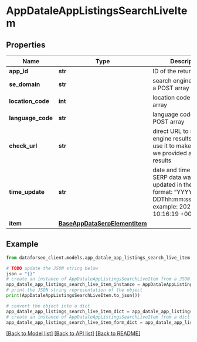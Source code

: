 # AppDataleAppListingsSearchLiveItem


## Properties

Name | Type | Description | Notes
------------ | ------------- | ------------- | -------------
**app_id** | **str** | ID of the returned app | [optional] 
**se_domain** | **str** | search engine domain in a POST array | [optional] 
**location_code** | **int** | location code in a POST array | [optional] 
**language_code** | **str** | language code in a POST array | [optional] 
**check_url** | **str** | direct URL to search engine results you can use it to make sure that we provided accurate results | [optional] 
**time_update** | **str** | date and time when SERP data was last updated in the ISO 8601 format: “YYYY-MM-DDThh:mm:ss.sssssssZ” example: 2023-05-23 10:16:19 +00:00 | [optional] 
**item** | [**BaseAppDataSerpElementItem**](BaseAppDataSerpElementItem.md) |  | [optional] 

## Example

```python
from dataforseo_client.models.app_datale_app_listings_search_live_item import AppDataleAppListingsSearchLiveItem

# TODO update the JSON string below
json = "{}"
# create an instance of AppDataleAppListingsSearchLiveItem from a JSON string
app_datale_app_listings_search_live_item_instance = AppDataleAppListingsSearchLiveItem.from_json(json)
# print the JSON string representation of the object
print(AppDataleAppListingsSearchLiveItem.to_json())

# convert the object into a dict
app_datale_app_listings_search_live_item_dict = app_datale_app_listings_search_live_item_instance.to_dict()
# create an instance of AppDataleAppListingsSearchLiveItem from a dict
app_datale_app_listings_search_live_item_form_dict = app_datale_app_listings_search_live_item.from_dict(app_datale_app_listings_search_live_item_dict)
```
[[Back to Model list]](../README.md#documentation-for-models) [[Back to API list]](../README.md#documentation-for-api-endpoints) [[Back to README]](../README.md)


